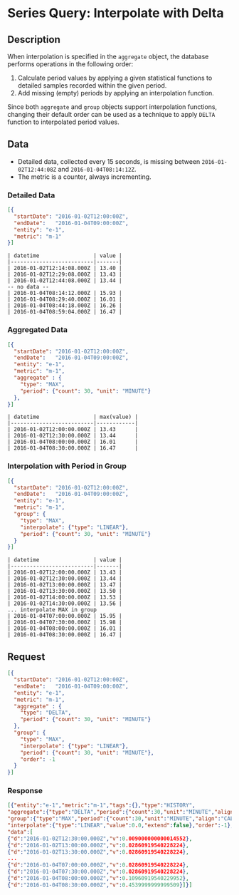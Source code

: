 # Series Query: Interpolate with Delta

## Description

When interpolation is specified in the `aggregate` object, the database performs operations in the following order:

1. Calculate period values by applying a given statistical functions to detailed samples recorded within the given period.
2. Add missing (empty) periods by applying an interpolation function.

Since both `aggregate` and `group` objects support interpolation functions, changing their default order can be used as a technique to apply `DELTA` function to interpolated period values.

## Data

* Detailed data, collected every 15 seconds, is missing between `2016-01-02T12:44:08Z` and `2016-01-04T08:14:12Z`.
* The metric is a counter, always incrementing.

### Detailed Data

```json
[{
  "startDate": "2016-01-02T12:00:00Z",
  "endDate":   "2016-01-04T09:00:00Z",
  "entity": "e-1",
  "metric": "m-1"
}]
```

```ls
| datetime                 | value |
|--------------------------|-------|
| 2016-01-02T12:14:08.000Z | 13.40 |
| 2016-01-02T12:29:08.000Z | 13.43 |
| 2016-01-02T12:44:08.000Z | 13.44 |
-- no data --
| 2016-01-04T08:14:12.000Z | 15.93 |
| 2016-01-04T08:29:40.000Z | 16.01 |
| 2016-01-04T08:44:18.000Z | 16.26 |
| 2016-01-04T08:59:04.000Z | 16.47 |

```

### Aggregated Data

```json
[{
  "startDate": "2016-01-02T12:00:00Z",
  "endDate":   "2016-01-04T09:00:00Z",
  "entity": "e-1",
  "metric": "m-1",
  "aggregate" : {
    "type": "MAX",
    "period": {"count": 30, "unit": "MINUTE"}
  },
}]
```

```ls
| datetime                 | max(value) |
|--------------------------|------------|
| 2016-01-02T12:00:00.000Z | 13.43      |
| 2016-01-02T12:30:00.000Z | 13.44      |
| 2016-01-04T08:00:00.000Z | 16.01      |
| 2016-01-04T08:30:00.000Z | 16.47      |
```

### Interpolation with Period in Group

```json
[{
  "startDate": "2016-01-02T12:00:00Z",
  "endDate":   "2016-01-04T09:00:00Z",
  "entity": "e-1",
  "metric": "m-1",
  "group": {
    "type": "MAX",
    "interpolate": {"type": "LINEAR"},
    "period": {"count": 30, "unit": "MINUTE"}
  }
}]
```

```ls
| datetime                 | value |
|--------------------------|-------|
| 2016-01-02T12:00:00.000Z | 13.43 |
| 2016-01-02T12:30:00.000Z | 13.44 |
| 2016-01-02T13:00:00.000Z | 13.47 |
| 2016-01-02T13:30:00.000Z | 13.50 |
| 2016-01-02T14:00:00.000Z | 13.53 |
| 2016-01-02T14:30:00.000Z | 13.56 |
... interpolate MAX in group
| 2016-01-04T07:00:00.000Z | 15.95 |
| 2016-01-04T07:30:00.000Z | 15.98 |
| 2016-01-04T08:00:00.000Z | 16.01 |
| 2016-01-04T08:30:00.000Z | 16.47 |
```

## Request

```json
[{
  "startDate": "2016-01-02T12:00:00Z",
  "endDate":   "2016-01-04T09:00:00Z",
  "entity": "e-1",
  "metric": "m-1",
  "aggregate" : {
    "type": "DELTA",
    "period": {"count": 30, "unit": "MINUTE"}
  },
  "group": {
    "type": "MAX",
    "interpolate": {"type": "LINEAR"},
    "period": {"count": 30, "unit": "MINUTE"},
    "order": -1
  }
}]
```

### Response

```json
[{"entity":"e-1","metric":"m-1","tags":{},"type":"HISTORY",
"aggregate":{"type":"DELTA","period":{"count":30,"unit":"MINUTE","align":"CALENDAR"},"counter":false},
"group":{"type":"MAX","period":{"count":30,"unit":"MINUTE","align":"CALENDAR"},
"interpolate":{"type":"LINEAR","value":0.0,"extend":false},"order":-1},
"data":[
{"d":"2016-01-02T12:30:00.000Z","v":0.009000000000014552},
{"d":"2016-01-02T13:00:00.000Z","v":0.02860919540228224},
{"d":"2016-01-02T13:30:00.000Z","v":0.02860919540228224},
...
{"d":"2016-01-04T07:00:00.000Z","v":0.02860919540228224},
{"d":"2016-01-04T07:30:00.000Z","v":0.02860919540228224},
{"d":"2016-01-04T08:00:00.000Z","v":0.10960919540229952},
{"d":"2016-01-04T08:30:00.000Z","v":0.4539999999999509}]}]
```
